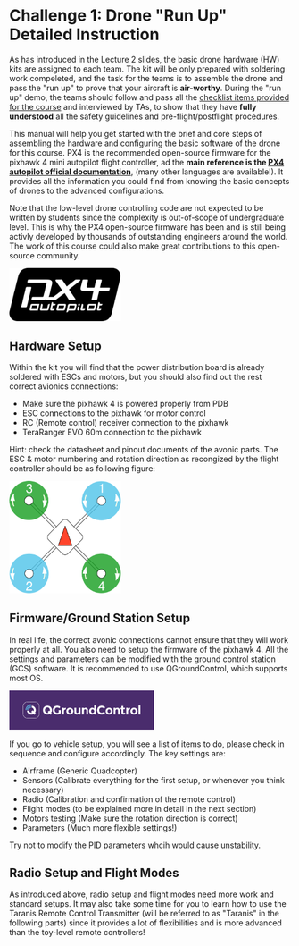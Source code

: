 # Challenge 1: Drone "Run Up" Detailed Instruction
As has introduced in the Lecture 2 slides, the basic drone hardware (HW) kits are assigned to each team. The kit will be only prepared with soldering work compeleted,
and the task for the teams is to assemble the drone and pass the "run up" to prove that your aircraft is **air-worthy**. During the "run up" demo,
the teams should follow and pass all the [checklist items provided for the course](https://q.utoronto.ca/courses/299314) and interviewed by TAs, to show that they have **fully understood** all the safety guidelines and pre-flight/postflight procedures.

This manual will help you get started with the brief and core steps of assembling the hardware and configuring the basic software of the drone for this course. PX4 is the recommended open-source firmware for the pixhawk 4 mini autopilot flight controller, ad the **main reference is the [PX4 autopilot official documentation](https://docs.px4.io/main/en/)**, (many other languages are available!). It provides all the information you could find from knowing the basic concepts of drones to the advanced configurations. 

Note that the low-level drone controlling code are not expected to be written by students since the complexity is out-of-scope of undergraduate level. This is why the PX4 open-source firmware has been and is still being activly developed by thousands of outstanding engineers around the world. The work of this course could also make great contributions to this open-source community.

<img src = "img/px4-logo.svg" width = "200">

## Hardware Setup
Within the kit you will find that the power distribution board is already soldered with ESCs and motors, but you should also find out the rest correct avionics connections:
- Make sure the pixhawk 4 is powered properly from PDB
- ESC connections to the pixhawk for motor control
- RC (Remote control) receiver connection to the pixhawk
- TeraRanger EVO 60m connection to the pixhawk

Hint: check the datasheet and pinout documents of the avonic parts. The ESC & motor numbering and rotation direction as recongized by the flight controller should be as following figure:

<img src = "img/QuadRotorX.8e9a5495.svg" width = "200">


## Firmware/Ground Station Setup
In real life, the correct avonic connections cannot ensure that they will work properly at all. You also need to setup the firmware of the pixhawk 4. All the settings and parameters can be modified with the ground control station (GCS) software. It is recommended to use QGroundControl, which supports most OS.

<img src = "img/QGC.png">

If you go to vehicle setup, you will see a list of items to do, please check in sequence and configure accordingly. The key settings are:

- Airframe (Generic Quadcopter)
- Sensors (Calibrate everything for the first setup, or whenever you think necessary)
- Radio (Calibration and confirmation of the remote control)
- Flight modes (to be explained more in detail in the next section)
- Motors testing (Make sure the rotation direction is correct)
- Parameters (Much more flexible settings!)

Try not to modify the PID parameters whcih would cause unstability.

## Radio Setup and Flight Modes
As introduced above, radio setup and flight modes need more work and standard setups. It may also take some time for you to learn how to use the Taranis Remote Control Transmitter (will be referred to as "Taranis" in the following parts) since it provides a lot of flexibilities and is more advanced than the toy-level remote controllers!




 
